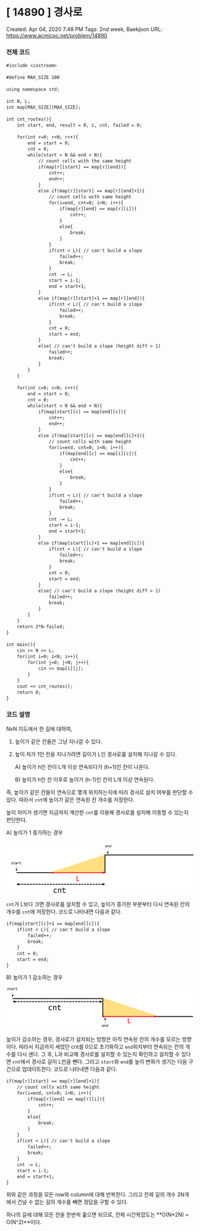# [ 14890 ] 경사로

Created: Apr 04, 2020 7:48 PM
Tags: 2nd week, Baekjoon
URL: https://www.acmicpc.net/problem/14890

### 전체 코드

    #include <iostream>
    
    #define MAX_SIZE 100
    
    using namespace std;
    
    int N, L;
    int map[MAX_SIZE][MAX_SIZE];
    
    int cnt_routes(){
    	int start, end, result = 0, i, cnt, failed = 0;
    
    	for(int r=0; r<N; r++){
    		end = start = 0;
    		cnt = 0;
    		while(start < N && end < N){
    			// count cells with the same height
    			if(map[r][start] == map[r][end]){
    				cnt++;
    				end++;
    			}
    			else if(map[r][start] == map[r][end]+1){
    				// count cells with same height
    				for(i=end, cnt=0; i<N; i++){
    					if(map[r][end] == map[r][i]){
    						cnt++;
    					}
    					else{
    						break;
    					}
    				}
    				if(cnt < L){ // can't build a slope
    					failed++;
    					break;
    				}
    				cnt -= L;
    				start = i-1;
    				end = start+1;
    			}
    			else if(map[r][start]+1 == map[r][end]){
    				if(cnt < L){ // can't build a slope
    					failed++;
    					break;
    				}
    				cnt = 0;
    				start = end;
    			}
    			else{ // can't build a slope (height diff > 1)
    				failed++;
    				break;
    			}
    		}
    	}
    
    	for(int c=0; c<N; c++){
    		end = start = 0;
    		cnt = 0;
    		while(start < N && end < N){
    			if(map[start][c] == map[end][c]){
    				cnt++;
    				end++;
    			}
    			else if(map[start][c] == map[end][c]+1){
    				// count cells with same height
    				for(i=end, cnt=0; i<N; i++){
    					if(map[end][c] == map[i][c]){
    						cnt++;
    					}
    					else{
    						break;
    					}
    				}
    				if(cnt < L){ // can't build a slope
    					failed++;
    					break;
    				}
    				cnt -= L;
    				start = i-1;
    				end = start+1;
    			}
    			else if(map[start][c]+1 == map[end][c]){
    				if(cnt < L){ // can't build a slope
    					failed++;
    					break;
    				}
    				cnt = 0;
    				start = end;
    			}
    			else{ // can't build a slope (height diff > 1)
    				failed++;
    				break;
    			}
    		}
    	}
    	return 2*N-failed;
    }
    
    int main(){
    	cin >> N >> L;
    	for(int i=0; i<N; i++){
    		for(int j=0; j<N; j++){
    			cin >> map[i][j];
    		}
    	}
    	cout << cnt_routes();
    	return 0;
    }

### 코드 설명

NxN 지도에서 한 길에 대하여, 

1. 높이가 같은 칸들은 그냥 지나갈 수 있다.
2. 높이 차가 1인 칸을 지나가려면 길이가 L인 경사로를 설치해 지나갈 수 있다. 

    A) 높이가 h인 칸이 L개 이상 연속되다가 (h+1)인 칸이 나온다.

    B) 높이가 h인 칸 이후로 높이가 (h-1)인 칸이 L개 이상 연속된다.

즉, 높이가 같은 칸들이 연속으로 몇개 위치하는지에 따라 경사로 설치 여부를 판단할 수 있다. 따라서 `cnt`에 높이가 같은 연속된 칸 개수를 저장한다. 

높이 차이가 생기면 지금까지 계산한 `cnt`를 이용해 경사로를 설치해 이동할 수 있는지 판단한다.

A) 높이가 1 증가하는 경우

![img/14890_1.png](img/14890_1.png)

`cnt`가 L보다 크면 경사로를 설치할 수 있고, 높이가 증가한 부분부터 다시 연속된 칸의 개수를 `cnt`에 저장한다. 코드로 나타내면 다음과 같다.

    if(map[start][c]+1 == map[end][c]){
    	if(cnt < L){ // can't build a slope
    		failed++;
    		break;
    	}
    	cnt = 0;
    	start = end;
    }

B) 높이가 1 감소하는 경우

![img/14890_2.png](img/14890_2.png)

높이가 감소하는 경우, 경사로가 설치되는 방향은 아직 연속된 칸의 개수를 모르는 방향이다. 따라서 지금까지 세었던 cnt를 0으로 초기화하고 `end`위치부터 연속되는 칸의 개수를 다시 센다. 그 후, L과 비교해 경사로를 설치할 수 있는지 확인하고 설치할 수 있다면 `cnt`에서 경사로 길이 L만큼 뺀다. 그리고 `start`와 `end`를 높이 변화가 생기는 다음 구간으로 업데이트한다. 코드로 나타내면 다음과 같다.

    if(map[r][start] == map[r][end]+1){
    	// count cells with same height
    	for(i=end, cnt=0; i<N; i++){
    		if(map[r][end] == map[r][i]){
    			cnt++;
    		}
    		else{
    			break;
    		}
    	}
    	if(cnt < L){ // can't build a slope
    		failed++;
    		break;
    	}
    	cnt -= L;
    	start = i-1;
    	end = start+1;
    }

위와 같은 과정을 모든 row와 column에 대해 반복한다. 그리고 전체 길의 개수 2N개에서 건널 수 없는 길의 개수를 빼면 정답을 구할 수 있다. 

하나의 길에 대해 모든 칸을 한번씩 훑으면 되므로, 전체 시간복잡도는 **O(N*2N) = O(N^2)**이다.
